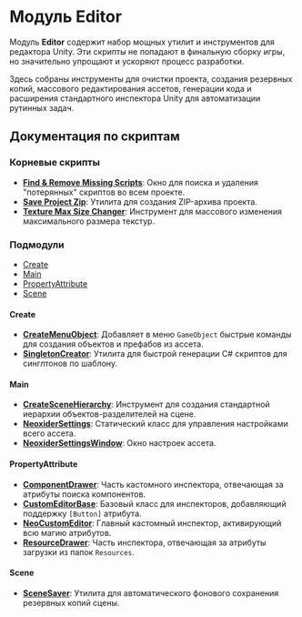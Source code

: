 # Модуль Editor

Модуль **Editor** содержит набор мощных утилит и инструментов для редактора Unity. Эти скрипты не попадают в финальную сборку игры, но значительно упрощают и ускоряют процесс разработки.

Здесь собраны инструменты для очистки проекта, создания резервных копий, массового редактирования ассетов, генерации кода и расширения стандартного инспектора Unity для автоматизации рутинных задач.

## Документация по скриптам

### Корневые скрипты
- [**Find & Remove Missing Scripts**](./FindAndRemoveMissingScriptsWindow.md): Окно для поиска и удаления "потерянных" скриптов во всем проекте.
- [**Save Project Zip**](./SaveProjectZip.md): Утилита для создания ZIP-архива проекта.
- [**Texture Max Size Changer**](./TextureMaxSizeChanger.md): Инструмент для массового изменения максимального размера текстур.

### Подмодули

- [Create](#create)
- [Main](#main)
- [PropertyAttribute](#propertyattribute)
- [Scene](#scene)

#### Create
- [**CreateMenuObject**](./CreateMenuObject.md): Добавляет в меню `GameObject` быстрые команды для создания объектов и префабов из ассета.
- [**SingletonCreator**](./SingletonCreator.md): Утилита для быстрой генерации C# скриптов для синглтонов по шаблону.

#### Main
- [**CreateSceneHierarchy**](./CreateSceneHierarchy.md): Инструмент для создания стандартной иерархии объектов-разделителей на сцене.
- [**NeoxiderSettings**](./NeoxiderSettings.md): Статический класс для управления настройками всего ассета.
- [**NeoxiderSettingsWindow**](./NeoxiderSettingsWindow.md): Окно настроек ассета.

#### PropertyAttribute
- [**ComponentDrawer**](./ComponentDrawer.md): Часть кастомного инспектора, отвечающая за атрибуты поиска компонентов.
- [**CustomEditorBase**](./CustomEditorBase.md): Базовый класс для инспекторов, добавляющий поддержку `[Button]` атрибута.
- [**NeoCustomEditor**](./NeoCustomEditor.md): Главный кастомный инспектор, активирующий всю магию атрибутов.
- [**ResourceDrawer**](./ResourceDrawer.md): Часть инспектора, отвечающая за атрибуты загрузки из папок `Resources`.

#### Scene
- [**SceneSaver**](./SceneSaver.md): Утилита для автоматического фонового сохранения резервных копий сцены.
